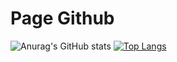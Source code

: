 # Page Github

![Anurag's GitHub stats](https://github-readme-stats.vercel.app/api?username=PhilDaiguille&show_icons=true&theme=github_dark)  [![Top Langs](https://github-readme-stats.vercel.app/api/top-langs/?username=PhilDaiguille)](https://github.com/anuraghazra/github-readme-stats)
